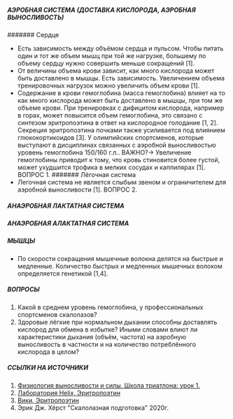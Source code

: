 ##### АЭРОБНАЯ СИСТЕМА (ДОСТАВКА КИСЛОРОДА, АЭРОБНАЯ ВЫНОСЛИВОСТЬ)
####### Сердце
- Есть зависимость между объёмом сердца и пульсом. Чтобы питать один и тот же объем мышц при той же нагрузке, большему по объему сердцу нужно совершить меньше сокращений [1].
- От величины объема крови зависит, как много кислорода может быть доставлено в мышцы. Есть зависимость. Увеличением объема тренировочных нагрузок можно увеличить объем крови [1]. 
- Содержание в крови гемоглобина (масса гемоглобина) влияет на то как много кислорода может быть доставлено в мышцы, при том же объеме крови. При тренировках с дифицитом кислорода, например в горах, может повысится объем гемоглобина, это связано с синтезом эритропоэтина в ответ на кислородное голодание [1, 2]. Секреция эритропоэтина почками также усиливается под влиянием глюкокортикоидов [3]. У олимпийских спортсменов, которые выступают в дисциплинах связанных с аэробной выносливостью уровень гемоглобина 150/160 г.л.. ВАЖНО?-> Увеличение гемоглобины приводит к тому, что кровь стиновится более густой, может ухудшится трофика в мелких сосудах и каппилярах [1]. ВОПРОС 1.
####### Лёгочная система
- Легочная система не является слыбым звеном и ограничителем для аэробной выносливости [1]. ВОПРОС 2.


##### АНАЭРОБНАЯ ЛАКТАТНАЯ СИСТЕМА
##### АНАЭРОБНАЯ АЛАКТАТНАЯ СИСТЕМА

##### МЫШЦЫ
- По скорости сокращения мышечные волокна делятся на быстрые и медленные. Количество быстрых и медленных мышечных волоком определяется генетикой [1,4]. 
  

##### ВОПРОСЫ
1. Какой в среднем уровень гемоглобина, у профессиональных спортсменов скалолазов?
2. Здоровые лёгкие при нормальном дыхании способны доставлять кислород для обмена в избытке? Иными словами влиют ли характеристики дыхания (объём, частота) на аэробную выносливость в частности и на количество потреблённого кислорода в целом?

##### ССЫЛКИ НА ИСТОЧНИКИ 
1. [Физиология выносливости и силы. Школа триатлона: урок 1.](https://www.youtube.com/watch?v=cYGYFc35MpY)
2. [Лаборатория Helix, Эритропоэтин](https://helix.ru/kb/item/03-013)
3. [Вики, Эритропоэтин](https://ru.wikipedia.org/wiki/%D0%AD%D1%80%D0%B8%D1%82%D1%80%D0%BE%D0%BF%D0%BE%D1%8D%D1%82%D0%B8%D0%BD)
4. Эрик Дж. Хёрст "Скалолазная подготовка" 2020г.

